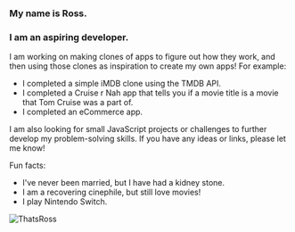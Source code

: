 ### My name is Ross.
### I am an aspiring developer.

I am working on making clones of apps to figure out how they work, and then using those clones as inspiration to create my own apps!
For example: 
- I completed a simple iMDB clone using the TMDB API.
- I completed a Cruise r Nah app that tells you if a movie title is a movie that Tom Cruise was a part of.
- I completed an eCommerce app.

I am also looking for small JavaScript projects or challenges to further develop my problem-solving skills.
If you have any ideas or links, please let me know!

Fun facts: 
- I've never been married, but I have had a kidney stone. 
- I am a recovering cinephile, but still love movies!
- I play Nintendo Switch.

![ThatsRoss](https://github.com/RossaMania/RossaMania/assets/98660173/fdce143e-caa1-4cf0-8280-db112facebb0)

<!--
**RossaMania/RossaMania** is a ✨ _special_ ✨ repository because its `README.md` (this file) appears on your GitHub profile.

Here are some ideas to get you started:

- 🔭 I’m currently working on ...
- 🌱 I’m currently learning ...
- 👯 I’m looking to collaborate on ...
- 🤔 I’m looking for help with ...
- 💬 Ask me about ...
- 📫 How to reach me: ...
- 😄 Pronouns: ...
- ⚡ Fun fact: ...
-->
